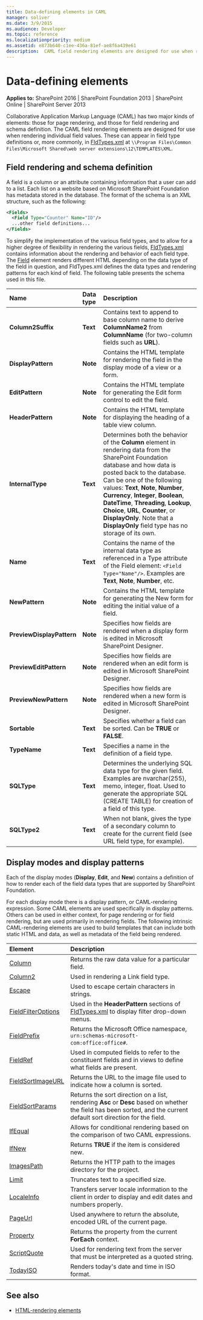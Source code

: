 ```yaml
---
title: Data-defining elements in CAML
manager: soliver
ms.date: 3/9/2015
ms.audience: Developer
ms.topic: reference
ms.localizationpriority: medium
ms.assetid: e873b640-c1ee-436a-81ef-ae8f6a439e61
description:  CAML field rendering elements are designed for use when rendering individual field values.
---
```


# Data-defining elements

**Applies to:** SharePoint 2016 | SharePoint Foundation 2013 | SharePoint Online | SharePoint Server 2013

Collaborative Application Markup Language (CAML) has two major kinds of elements: those for page rendering, and those for field rendering and schema definition. The CAML field rendering elements are designed for use when rendering individual field values. These can appear in field type definitions or, more commonly, in [FldTypes.xml](https://msdn.microsoft.com/library/8f8db866-03f8-4001-aae3-4c4102a7aed6%28Office.15%29.aspx) at  `\\Program Files\Common Files\Microsoft Shared\web server extensions\12\TEMPLATES\XML`.

## Field rendering and schema definition

A field is a column or an attribute containing information that a user can add to a list. Each list on a website based on Microsoft SharePoint Foundation has metadata stored in the database. The format of the schema is an XML structure, such as the following:

```XML
<Fields>
  <Field Type="Counter" Name="ID"/>
  ...other field definitions...
</Fields>
```

To simplify the implementation of the various field types, and to allow for a higher degree of flexibility in rendering the various fields, [FldTypes.xml](https://msdn.microsoft.com/library/8f8db866-03f8-4001-aae3-4c4102a7aed6%28Office.15%29.aspx) contains information about the rendering and behavior of each field type. The [Field](field-element-list.md) element renders different HTML depending on the data type of the field in question, and FldTypes.xml defines the data types and rendering patterns for each kind of field. The following table presents the schema used in this file.

|**Name**|**Data type**|**Description**|
|:-----|:-----|:-----|
|**Column2Suffix** <br/> |**Text** <br/> |Contains text to append to base column name to derive **ColumnName2** from **ColumnName** (for two-column fields such as **URL**).  <br/> |
|**DisplayPattern** <br/> |**Note** <br/> |Contains the HTML template for rendering the field in the display mode of a view or a form.  <br/> |
|**EditPattern** <br/> |**Note** <br/> |Contains the HTML template for generating the Edit form control to edit the field.  <br/> |
|**HeaderPattern** <br/> |**Note** <br/> |Contains the HTML template for displaying the heading of a table view column.  <br/> |
|**InternalType** <br/> |**Text** <br/> |Determines both the behavior of the **Column** element in rendering data from the SharePoint Foundation database and how data is posted back to the database. Can be one of the following values: **Text**, **Note**, **Number**, **Currency**, **Integer**, **Boolean**, **DateTime**, **Threading**, **Lookup**, **Choice**, **URL**, **Counter**, or **DisplayOnly**. Note that a **DisplayOnly** field type has no storage of its own.  <br/> |
|**Name** <br/> |**Text** <br/> |Contains the name of the internal data type as referenced in a Type attribute of the Field element:  `<Field Type="Name"/>`. Examples are **Text**, **Note**, **Number**, etc.  <br/> |
|**NewPattern** <br/> |**Note** <br/> |Contains the HTML template for generating the New form for editing the initial value of a field.  <br/> |
|**PreviewDisplayPattern** <br/> |**Note** <br/> |Specifies how fields are rendered when a display form is edited in Microsoft SharePoint Designer.  <br/> |
|**PreviewEditPattern** <br/> |**Note** <br/> |Specifies how fields are rendered when an edit form is edited in Microsoft SharePoint Designer.  <br/> |
|**PreviewNewPattern** <br/> |**Note** <br/> |Specifies how fields are rendered when a new form is edited in Microsoft SharePoint Designer.  <br/> |
|**Sortable** <br/> |**Text** <br/> |Specifies whether a field can be sorted. Can be **TRUE** or **FALSE**.  <br/> |
|**TypeName** <br/> |**Text** <br/> |Specifies a name in the definition of a field type.  <br/> |
|**SQLType** <br/> |**Text** <br/> |Determines the underlying SQL data type for the given field. Examples are nvarchar(255), memo, integer, float. Used to generate the appropriate SQL (CREATE TABLE) for creation of a field of this type.  <br/> |
|**SQLType2** <br/> |**Text** <br/> |When not blank, gives the type of a secondary column to create for the current field (see URL field type, for example).  <br/> |

## Display modes and display patterns

Each of the display modes (**Display**, **Edit**, and **New**) contains a definition of how to render each of the field data types that are supported by SharePoint Foundation.

For each display mode there is a display pattern, or CAML-rendering expression. Some CAML elements are used specifically in display patterns. Others can be used in either context, for page rendering or for field rendering, but are used primarily in rendering fields. The following intrinsic CAML-rendering elements are used to build templates that can include both static HTML and data, as well as metadata of the field being rendered.

|**Element**|**Description**|
|:-----|:-----|
|[Column](column-element-view.md) <br/> |Returns the raw data value for a particular field.  <br/> |
|[Column2](column2-element-view.md) <br/> |Used in rendering a Link field type.  <br/> |
|[Escape](escape-element.md) <br/> |Used to escape certain characters in strings.  <br/> |
|[FieldFilterOptions](fieldfilteroptions-element.md) <br/> |Used in the **HeaderPattern** sections of [FldTypes.xml](https://msdn.microsoft.com/library/8f8db866-03f8-4001-aae3-4c4102a7aed6%28Office.15%29.aspx) to display filter drop-down menus.  <br/> |
|[FieldPrefix](fieldprefix-element-view.md) <br/> |Returns the Microsoft Office namespace, `urn:schemas-microsoft-com:office:office#`.  <br/> |
|[FieldRef](https://msdn.microsoft.com/library/1fec6304-0e3a-455a-a94d-df3232bb77a7%28Office.15%29.aspx) <br/> |Used in computed fields to refer to the constituent fields and in views to define what fields are present.  <br/> |
|[FieldSortImageURL](fieldsortimageurl-element.md) <br/> |Returns the URL to the image file used to indicate how a column is sorted.  <br/> |
|[FieldSortParams](fieldsortparams-element-view.md) <br/> |Returns the sort direction on a list, rendering **Asc** or **Desc** based on whether the field has been sorted, and the current default sort direction for the field.  <br/> |
|[IfEqual](ifequal-element-view.md) <br/> |Allows for conditional rendering based on the comparison of two CAML expressions.  <br/> |
|[IfNew](ifnew-element-view.md) <br/> |Returns **TRUE** if the item is considered new.  <br/> |
|[ImagesPath](imagespath-element.md) <br/> |Returns the HTTP path to the images directory for the project.  <br/> |
|[Limit](limit-element-view.md) <br/> |Truncates text to a specified size.  <br/> |
|[LocaleInfo](localeinfo-element.md) <br/> |Transfers server locale information to the client in order to display and edit dates and numbers properly.  <br/> |
|[PageUrl](pageurl-element-view.md) <br/> |Used anywhere to return the absolute, encoded URL of the current page.  <br/> |
|[Property](property-element-view.md) <br/> |Returns the property from the current **ForEach** context.  <br/> |
|[ScriptQuote](scriptquote-element-view.md) <br/> |Used for rendering text from the server that must be interpreted as a quoted string.  <br/> |
|[TodayISO](todayiso-element.md) <br/> |Renders today's date and time in ISO format.  <br/> |

## See also

- [HTML-rendering elements](html-rendering-elements.md)
